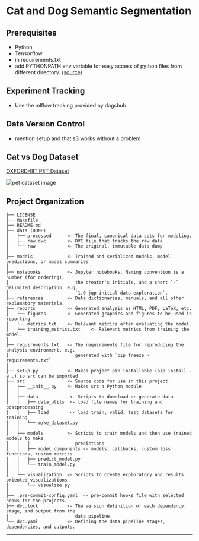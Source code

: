Cat and Dog Semantic Segmentation
==============================

Prerequisites
------------
- Python
- Tensorflow
- in requirements.txt
- add PYTHONPATH env variable for easy access of python files from different directory. [(source)](https://www.geeksforgeeks.org/pythonpath-environment-variable-in-python/)


Experiment Tracking
------------
- Use the mlflow tracking provided by dagshub

Data Version Control
------------
- mention setup and that s3 works without a problem

Cat vs Dog Dataset
------------
[OXFORD-IIIT PET Dataset](https://www.robots.ox.ac.uk/~vgg/data/pets/)

![pet dataset image](https://www.robots.ox.ac.uk/~vgg/data/pets/pet_annotations.jpg)



Project Organization
------------

    ├── LICENSE
    ├── Makefile          
    ├── README.md    
    ├── data (DONE)
    │   ├── processed      <- The final, canonical data sets for modeling.
    │   ├── raw.dvc        <- DVC file that tracks the raw data
    │   └── raw            <- The original, immutable data dump
    │
    ├── models             <- Trained and serialized models, model predictions, or model summaries
    │
    ├── notebooks          <- Jupyter notebooks. Naming convention is a number (for ordering),
    │                         the creator's initials, and a short `-` delimited description, e.g.
    │                         `1.0-jqp-initial-data-exploration`.
    ├── references         <- Data dictionaries, manuals, and all other explanatory materials.
    ├── reports            <- Generated analysis as HTML, PDF, LaTeX, etc.
    │   └── figures        <- Generated graphics and figures to be used in reporting
    │   └── metrics.txt    <- Relevant metrics after evaluating the model.
    │   └── training_metrics.txt    <- Relevant metrics from training the model.
    │
    ├── requirements.txt   <- The requirements file for reproducing the analysis environment, e.g.
    │                         generated with `pip freeze > requirements.txt`
    │
    ├── setup.py           <- Makes project pip installable (pip install -e .) so src can be imported
    ├── src                <- Source code for use in this project.
    │   ├── __init__.py    <- Makes src a Python module
    │   │
    │   ├── data            <- Scripts to download or generate data
    │   │   ├── data_utils  <- load file names for training and postprocessing
    │   │   ├── load        <- load train, valid, test datasets for training
    │   │   └── make_dataset.py
    │   │
    │   ├── models         <- Scripts to train models and then use trained models to make
    │   │   │                 predictions
    │   │   ├── model_components <- models, callbacks, custom loss functions, custom metrics
    │   │   ├── predict_model.py
    │   │   └── train_model.py
    │   │
    │   └── visualization  <- Scripts to create exploratory and results oriented visualizations
    │       └── visualize.py
    │
    ├── .pre-commit-config.yaml  <- pre-commit hooks file with selected hooks for the projects.
    ├── dvc.lock           <- The version definition of each dependency, stage, and output from the 
    │                         data pipeline.
    └── dvc.yaml           <- Defining the data pipeline stages, dependencies, and outputs.


--------

